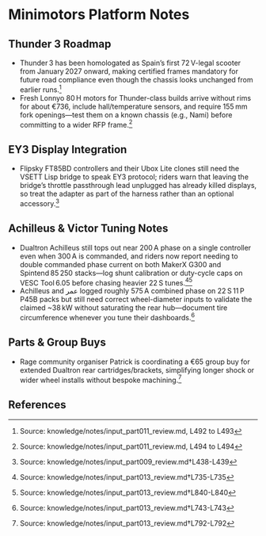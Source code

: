 # Minimotors Platform Notes

## Thunder 3 Roadmap

- Thunder 3 has been homologated as Spain’s first 72 V-legal scooter from January 2027 onward, making certified frames mandatory for future road compliance even though the chassis looks unchanged from earlier runs.[^1]
- Fresh Lonnyo 80 H motors for Thunder-class builds arrive without rims for about €736, include hall/temperature sensors, and require 155 mm fork openings—test them on a known chassis (e.g., Nami) before committing to a wider RFP frame.[^2]

## EY3 Display Integration

- Flipsky FT85BD controllers and their Ubox Lite clones still need the VSETT Lisp bridge to speak EY3 protocol; riders warn that leaving the bridge’s throttle passthrough lead unplugged has already killed displays, so treat the adapter as part of the harness rather than an optional accessory.[^3]
## Achilleus & Victor Tuning Notes

- Dualtron Achilleus still tops out near 200 A phase on a single controller even when 300 A is commanded, and riders now report needing to double commanded phase current on both MakerX G300 and Spintend 85 250 stacks—log shunt calibration or duty-cycle caps on VESC Tool 6.05 before chasing heavier 22 S tunes.[^achilleus-phase][^achilleus-cal]
- Achilleus and عمر logged roughly 575 A combined phase on 22 S 11 P P45B packs but still need correct wheel-diameter inputs to validate the claimed ~38 kW without saturating the rear hub—document tire circumference whenever you tune their dashboards.[^achilleus-wheel]

## Parts & Group Buys

- Rage community organiser Patrick is coordinating a €65 group buy for extended Dualtron rear cartridges/brackets, simplifying longer shock or wider wheel installs without bespoke machining.[^dualtron-bracket]

## References

[^1]: Source: knowledge/notes/input_part011_review.md, L492 to L493
[^2]: Source: knowledge/notes/input_part011_review.md, L494 to L494
[^3]: Source: knowledge/notes/input_part009_review.md†L438-L439
[^achilleus-phase]: Source: knowledge/notes/input_part013_review.md†L735-L735
[^achilleus-cal]: Source: knowledge/notes/input_part013_review.md†L840-L840
[^achilleus-wheel]: Source: knowledge/notes/input_part013_review.md†L743-L743
[^dualtron-bracket]: Source: knowledge/notes/input_part013_review.md†L792-L792
